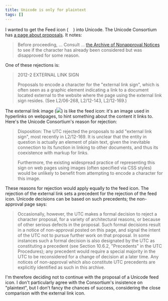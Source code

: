 ```yaml
---
title: Unicode is only for plaintext
tags: []
---
```


I wanted to get the Feed icon (<img src="https://upload.wikimedia.org/wikipedia/en/4/43/Feed-icon.svg" width="16" height="16"/>) into Unicode.
The Unicode Consortium has [a page about proposals](http://unicode.org/pending/proposals.html).
It notes:

> Before proceeding, ... Consult ... [the Archive of Nonapproval Notices](http://www.unicode.org/alloc/nonapprovals.html)
> to see if the character has already been considered but was disapproved for some reason.

One of these rejections is:

> 2012-2 EXTERNAL LINK SIGN
>
> Proposals to encode a character for the "external link sign",
> which is often seen as a graphic element indicating
> a link to a document located external to
> the website where the page using the external link sign resides.
> (See L2/06-268, L2/12-143, L2/12-169.)
>

The external link image (<img src="https://en.wikipedia.org/w/skins/Vector/images/external-link-ltr-icon.png?325de" />)
is like the feed icon:
it's an image used in hyperlinks on webpages,
to hint something about the content it links to.
Here's the Unicode Consortium's reason for rejection:

> Disposition:
> The UTC rejected the proposals to add "external link sign", most recently in L2/12-169.
> It is unclear that the entity in question is actually an element of plain text,
> given the inevitable connection to its function in linking to other documents,
> and thus its coexistence with markup for links.
>
> Furthermore, the existing widespread practice of
> representing this sign on web pages using images (often specified via CSS styles)
> would be unlikely to benefit from attempting to encode a character for this image.

These reasons for rejection would apply equally to the feed icon.
The rejection of the external link sets a precedent for the rejection of the feed icon.
Unicode decisions can be based on such precedents;
the non-approval page says:

> Occasionally, however, the UTC makes a formal decision to reject a character proposal,
> for a variety of architectural reasons,
> or because of other serious defects in the proposal.
> Such formal decisions result in a notice of non-approval posted on this page,
> and signal the intent of the UTC not to pursue further work on that proposal.
> In some instances such a formal decision is also designated by the UTC as constituting a precedent
> (see Section 10.6.2, "Precedents" in the UTC Procedures);
> any precedent would require a special majority in the UTC
> to be reconsidered for a change of decision at a later time.
> Any notices of non-approval which also constitute UTC precedents
> are explicitly identified as such in this archive.

I'm therefore deciding not to continue with the proposal of a Unicode feed icon.
I don't particularly agree with the Consortium's insistence on "plaintext",
but I don't fancy the chances of success,
considering the close comparison with the external link icon.

